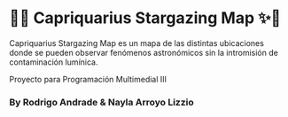 # 🌌✨ Capriquarius Stargazing Map ✨🌌

Capriquarius Stargazing Map es un mapa de las distintas ubicaciones donde se pueden observar fenómenos astronómicos sin la intromisión de contaminación lumínica.


Proyecto para Programación Multimedial III 
### By Rodrigo Andrade & Nayla Arroyo Lizzio

